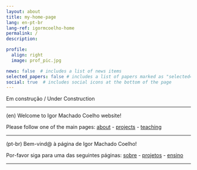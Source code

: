 ```yaml
---
layout: about
title: my-home-page
lang: en-pt-br
lang-ref: igormcoelho-home
permalink: /
description: 

profile:
  align: right
  image: prof_pic.jpg

news: false  # includes a list of news items
selected_papers: false # includes a list of papers marked as "selected={true}"
social: true  # includes social icons at the bottom of the page
---
```


Em construção / Under Construction

<hr/>

(en) Welcome to Igor Machado Coelho website!

Please follow one of the main pages: [about](/about) - [projects](/projects) -
 [teaching](/teaching) 

<hr/>

(pt-br) Bem-vind@ à página de Igor Machado Coelho!

Por-favor siga para uma das seguintes páginas: [sobre](/sobre) - [projetos](/projetos) -
 [ensino](/ensino) 

<hr/>